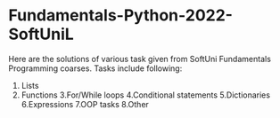 # Fundamentals-Python-2022-SoftUniL

Here are the solutions of various task given from SoftUni Fundamentals Programming coarses.
Tasks include following:
1. Lists
2. Functions
3.For/While loops
4.Conditional statements
5.Dictionaries
6.Expressions
7.OOP tasks
8.Other
